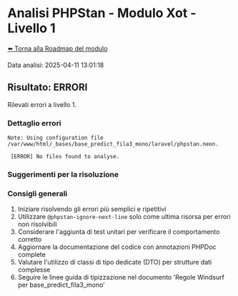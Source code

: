 # Analisi PHPStan - Modulo Xot - Livello 1

[⬅️ Torna alla Roadmap del modulo](../roadmap.md)


Data analisi: 2025-04-11 13:01:18

## Risultato: ERRORI

Rilevati  errori a livello 1.

### Dettaglio errori
```
Note: Using configuration file /var/www/html/_bases/base_predict_fila3_mono/laravel/phpstan.neon.

 [ERROR] No files found to analyse.                                             
```

### Suggerimenti per la risoluzione

### Consigli generali

1. Iniziare risolvendo gli errori più semplici e ripetitivi
2. Utilizzare `@phpstan-ignore-next-line` solo come ultima risorsa per errori non risolvibili
3. Considerare l'aggiunta di test unitari per verificare il comportamento corretto
4. Aggiornare la documentazione del codice con annotazioni PHPDoc complete
5. Valutare l'utilizzo di classi di tipo dedicate (DTO) per strutture dati complesse
6. Seguire le linee guida di tipizzazione nel documento 'Regole Windsurf per base_predict_fila3_mono'
